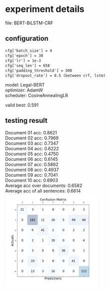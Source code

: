 # experiment details
file: BERT-BiLSTM-CRF

## configuration
```
cfg['batch_size'] = 4
cfg['epoch'] = 30
cfg['lr'] = 1e-3
cfg['seq_len'] = 658
cfg['padding_threshold'] = 300
cfg['dropout_rate'] = 0.5 (between crf, lstm)
```
model: Legal-BERT  
optimizer: AdamW  
scheduler: CosineAnnealingLR  

valid best: 0.591

## testing result

Document 01 acc: 0.8621  
Document 02 acc: 0.7969  
Document 03 acc: 0.7347  
Document 04 acc: 0.6222  
Document 05 acc: 0.4750  
Document 06 acc: 0.6145  
Document 07 acc: 0.5882  
Document 08 acc: 0.4937  
Document 09 acc: 0.7041  
Document 10 acc: 0.6903  
Average acc over documents: 0.6582  
Average acc of all sentences:  0.6614  
 <img src="./confusion_matrix.png" width = "300" height = "300" alt="图片名称" align=center />